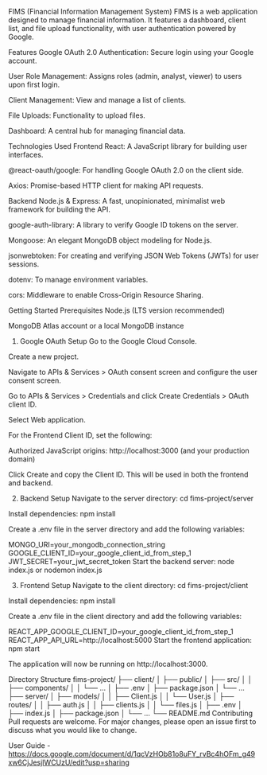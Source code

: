 FIMS (Financial Information Management System)
FIMS is a web application designed to manage financial information. It features a dashboard, client list, and file upload functionality, with user authentication powered by Google.

Features
Google OAuth 2.0 Authentication: Secure login using your Google account.

User Role Management: Assigns roles (admin, analyst, viewer) to users upon first login.

Client Management: View and manage a list of clients.

File Uploads: Functionality to upload files.

Dashboard: A central hub for managing financial data.

Technologies Used
Frontend
React: A JavaScript library for building user interfaces.

@react-oauth/google: For handling Google OAuth 2.0 on the client side.

Axios: Promise-based HTTP client for making API requests.

Backend
Node.js & Express: A fast, unopinionated, minimalist web framework for building the API.

google-auth-library: A library to verify Google ID tokens on the server.

Mongoose: An elegant MongoDB object modeling for Node.js.

jsonwebtoken: For creating and verifying JSON Web Tokens (JWTs) for user sessions.

dotenv: To manage environment variables.

cors: Middleware to enable Cross-Origin Resource Sharing.

Getting Started
Prerequisites
Node.js (LTS version recommended)

MongoDB Atlas account or a local MongoDB instance

1. Google OAuth Setup
Go to the Google Cloud Console.

Create a new project.

Navigate to APIs & Services > OAuth consent screen and configure the user consent screen.

Go to APIs & Services > Credentials and click Create Credentials > OAuth client ID.

Select Web application.

For the Frontend Client ID, set the following:

Authorized JavaScript origins: http://localhost:3000 (and your production domain)

Click Create and copy the Client ID. This will be used in both the frontend and backend.

2. Backend Setup
Navigate to the server directory: cd fims-project/server

Install dependencies: npm install

Create a .env file in the server directory and add the following variables:

MONGO_URI=your_mongodb_connection_string
GOOGLE_CLIENT_ID=your_google_client_id_from_step_1
JWT_SECRET=your_jwt_secret_token
Start the backend server: node index.js or nodemon index.js

3. Frontend Setup
Navigate to the client directory: cd fims-project/client

Install dependencies: npm install

Create a .env file in the client directory and add the following variables:

REACT_APP_GOOGLE_CLIENT_ID=your_google_client_id_from_step_1
REACT_APP_API_URL=http://localhost:5000
Start the frontend application: npm start

The application will now be running on http://localhost:3000.

Directory Structure
fims-project/
├── client/
│   ├── public/
│   ├── src/
│   │   ├── components/
│   │   └── ...
│   ├── .env
│   ├── package.json
│   └── ...
├── server/
│   ├── models/
│   │   ├── Client.js
│   │   └── User.js
│   ├── routes/
│   │   ├── auth.js
│   │   ├── clients.js
│   │   └── files.js
│   ├── .env
│   ├── index.js
│   ├── package.json
│   └── ...
└── README.md
Contributing
Pull requests are welcome. For major changes, please open an issue first to discuss what you would like to change.

User Guide - https://docs.google.com/document/d/1qcVzHOb81o8uFY_rvBc4hOFm_g49xw6CjJesjIWCUzU/edit?usp=sharing
